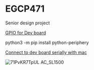 # EGCP471
Senior design project

[GPIO for Dev board](https://coral.ai/docs/dev-board/gpio/#program-gpios-with-libgpiod)

python3 -m pip install python-periphery

[Connect to dev board serially with mac](https://coral.ai/docs/dev-board/serial-console/#connect-with-macos)

![71PvKR7TpUL _AC_SL1500_](https://user-images.githubusercontent.com/31228460/215386467-6c2f1c0b-feda-44ed-afb5-6997da802b85.jpg)
